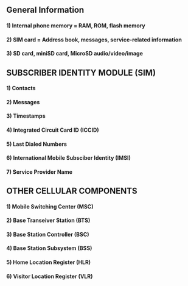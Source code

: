 ## General Information

#### 1) Internal phone memory = RAM, ROM, flash memory

#### 2) SIM card = Address book, messages, service-related information

#### 3) SD card, miniSD card, MicroSD audio/video/image

## SUBSCRIBER IDENTITY MODULE (SIM)

#### 1) Contacts 

#### 2) Messages

#### 3) Timestamps

#### 4) Integrated Circuit Card ID (ICCID)

#### 5) Last Dialed Numbers

#### 6) International Mobile Subsciber Identity (IMSI)

#### 7) Service Provider Name

## OTHER CELLULAR COMPONENTS

#### 1) Mobile Switching Center (MSC)

#### 2) Base Transeiver Station (BTS)

#### 3) Base Station Controller (BSC)

#### 4) Base Station Subsystem (BSS)

#### 5) Home Location Register (HLR)

#### 6) Visitor Location Register (VLR)

